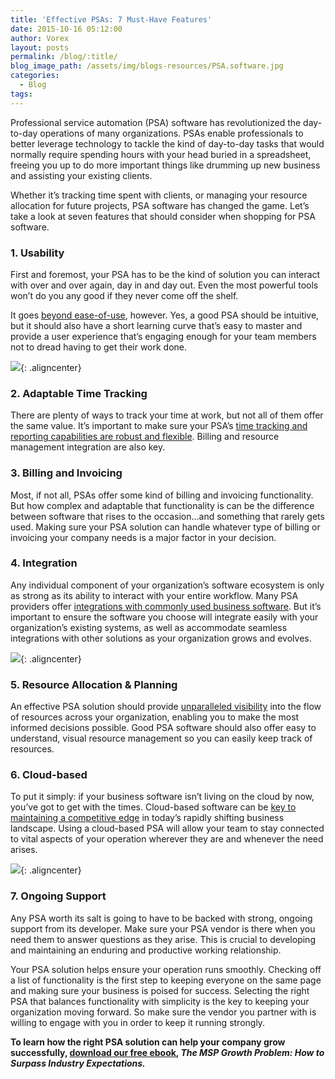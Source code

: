 ```yaml
---
title: 'Effective PSAs: 7 Must-Have Features'
date: 2015-10-16 05:12:00
author: Vorex
layout: posts
permalink: /blog/:title/
blog_image_path: /assets/img/blogs-resources/PSA.software.jpg
categories:
  - Blog
tags:  
---
```



Professional service automation (PSA) software has revolutionized the day-to-day operations of many organizations. PSAs enable professionals to better leverage technology to tackle the kind of day-to-day tasks that would normally require spending hours with your head buried in a spreadsheet, freeing you up to do more important things like drumming up new business and assisting your existing clients.

Whether it’s tracking time spent with clients, or managing your resource allocation for future projects, PSA software has changed the game. Let’s take a look at seven features that should consider when shopping for PSA software.

### 1. Usability

First and foremost, your PSA has to be the kind of solution you can interact with over and over again, day in and day out. Even the most powerful tools won’t do you any good if they never come off the shelf.

It goes [beyond ease-of-use](http://www.wqusability.com/articles/more-than-ease-of-use.html), however. Yes, a good PSA should be intuitive, but it should also have a short learning curve that’s easy to master and provide a user experience that’s engaging enough for your team members not to dread having to get their work done.

![](https://media.giphy.com/media/pwQdvTbFhds3e/giphy.gif){: .aligncenter}

### 2. Adaptable Time Tracking

There are plenty of ways to track your time at work, but not all of them offer the same value. It’s important to make sure your PSA’s [time tracking and reporting capabilities are robust and flexible](http://www.vorex.com/product/time-expense-tracking/). Billing and resource management integration are also key.

### 3. Billing and Invoicing

Most, if not all, PSAs offer some kind of billing and invoicing functionality. But how complex and adaptable that functionality is can be the difference between software that rises to the occasion…and something that rarely gets used. Making sure your PSA solution can handle whatever type of billing or invoicing your company needs is a major factor in your decision.

### 4. Integration

Any individual component of your organization’s software ecosystem is only as strong as its ability to interact with your entire workflow. Many PSA providers offer [integrations with commonly used business software](http://www.vorex.com/media/new-vorex-winter-2015-release-simplifies-online-project-management-for-smbs-and-professional-services-organizations/). But it’s important to ensure the software you choose will integrate easily with your organization’s existing systems, as well as accommodate seamless integrations with other solutions as your organization grows and evolves.

![](https://media.giphy.com/media/12FDTkejC4OLaE/giphy.gif){: .aligncenter}

### 5. Resource Allocation & Planning

An effective PSA solution should provide [unparalleled visibility](http://www.vorex.com/how-to-leverage-real-time-visibility-for-better-resource-allocation/) into the flow of resources across your organization, enabling you to make the most informed decisions possible. Good PSA software should also offer easy to understand, visual resource management so you can easily keep track of resources.

### 6. Cloud-based

To put it simply: if your business software isn’t living on the cloud by now, you’ve got to get with the times. Cloud-based software can be [key to maintaining a competitive edge](http://www.vorex.com/top-5-ways-cloud-based-project-management-provides-a-competitive-edge/) in today’s rapidly shifting business landscape. Using a cloud-based PSA will allow your team to stay connected to vital aspects of your operation wherever they are and whenever the need arises.

![](https://media.giphy.com/media/HoUgegTjteXCw/giphy.gif){: .aligncenter}

### 7. Ongoing Support

Any PSA worth its salt is going to have to be backed with strong, ongoing support from its developer. Make sure your PSA vendor is there when you need them to answer questions as they arise. This is crucial to developing and maintaining an enduring and productive working relationship.

Your PSA solution helps ensure your operation runs smoothly. Checking off a list of functionality is the first step to keeping everyone on the same page and making sure your business is poised for success. Selecting the right PSA that balances functionality with simplicity is the key to keeping your organization moving forward. So make sure the vendor you partner with is willing to engage with you in order to keep it running strongly.

**To learn how the right PSA solution can help your company grow successfully, [download our free ebook](http://vorex.hs-sites.com/the-msp-growth-problem-how-to-surpass-industry-expectations?__hstc=100746398.aa8de1aaef42d5c0e87e86d826f8b519.1424898164924.1444928750402.1444935146335.188&amp;__hssc=100746398.1.1444935146335&amp;__hsfp=55522096), *The MSP Growth Problem: How to Surpass Industry Expectations.***
